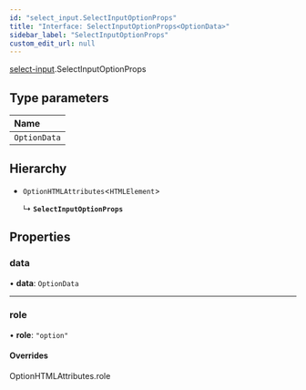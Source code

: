 ```yaml
---
id: "select_input.SelectInputOptionProps"
title: "Interface: SelectInputOptionProps<OptionData>"
sidebar_label: "SelectInputOptionProps"
custom_edit_url: null
---
```


[select-input](../modules/select_input.md).SelectInputOptionProps

## Type parameters

| Name |
| :------ |
| `OptionData` |

## Hierarchy

- `OptionHTMLAttributes`\<`HTMLElement`\>

  ↳ **`SelectInputOptionProps`**

## Properties

### data

• **data**: `OptionData`

___

### role

• **role**: ``"option"``

#### Overrides

OptionHTMLAttributes.role
